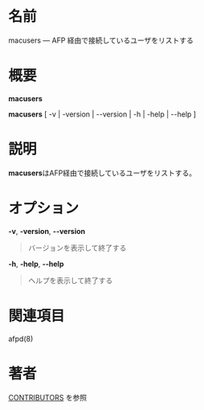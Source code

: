 # 名前

macusers — AFP 経由で接続しているユーザをリストする

# 概要

**macusers**

**macusers** [ -v | -version | --version | -h | -help | --help ]

# 説明

**macusers**はAFP経由で接続しているユーザをリストする。

# オプション

**-v**, **-version**, **--version**

> バージョンを表示して終了する

**-h**, **-help**, **--help**

> ヘルプを表示して終了する

# 関連項目

afpd(8)

# 著者

[CONTRIBUTORS](https://netatalk.io/contributors) を参照
